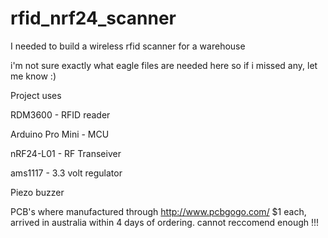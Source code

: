 # rfid_nrf24_scanner
I needed to build a wireless rfid scanner for a warehouse

i'm not sure exactly what eagle files are needed here so if i missed any, let me know :)

Project uses 

 RDM3600 - RFID reader
 
 Arduino Pro Mini - MCU
 
 nRF24-L01 - RF Transeiver
 
 ams1117 - 3.3 volt regulator
 
 Piezo buzzer
 


PCB's where manufactured through http://www.pcbgogo.com/
$1 each, arrived in australia within 4 days of ordering. cannot reccomend enough !!!
